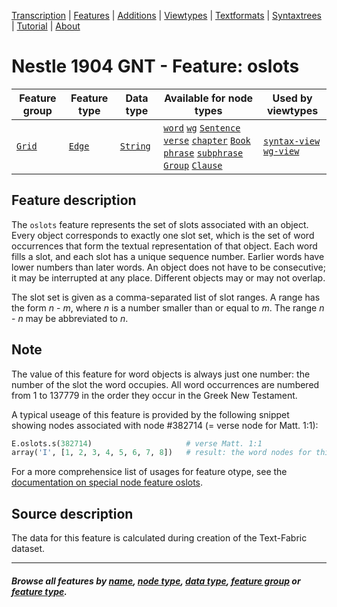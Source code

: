 <a name="start"></a>
<div class="hidden-content">
<a href="../transcription.md">Transcription</a> | <a href="README.md#start">Features</a>  | <a href="../additions/README.md#start">Additions</a> | <a href="../viewtypes.md#start">Viewtypes</a>  | <a href="../textformats.md#start">Textformats</a> |  <a href="../syntaxtrees.md#start">Syntaxtrees</a> | <a href="../tutorial/README.md#start">Tutorial</a>  | <a href="../about.md#start">About</a>
</div>

# Nestle 1904 GNT - Feature: oslots

Feature group | Feature type |  Data type | Available for node types | Used by viewtypes
---  | --- | --- | --- | ---
[`Grid`](featuresbygroup.md#grid-features) | [`Edge`](featuresbyfeaturetype.md#edge-features) | [`String`](featuresbydatatype.md#string-datatype)  | [`word`](featuresbynodetype.md#word-nodes) [`wg`](featuresbynodetype.md#wordgroup-nodes) [`Sentence`](featuresbynodetype.md#sentence-nodes) [`verse`](featuresbynodetype.md#verse-nodes) [`chapter`](featuresbynodetype.md#chapter-nodes) [`Book`](featuresbynodetype.md#book-nodes) [`phrase`](featuresbynodetype.md#phrase-nodes) [`subphrase`](featuresbynodetype.md#subphrase-nodes) [`Group`](featuresbynodetype.md#group-nodes) [`Clause`](featuresbynodetype.md#clause-nodes) |  [`syntax-view`](../syntax-view.md#start) [`wg-view`](../wg-view.md#start)

## Feature description 

The `oslots` feature represents the set of slots associated with an object. Every object corresponds to exactly one slot set, which is the set of word occurrences that form the textual representation of that object. Each word fills a slot, and each slot has a unique sequence number. Earlier words have lower numbers than later words. An object does not have to be consecutive; it may be interrupted at any place. Different objects may or may not overlap.

The slot set is given as a comma-separated list of slot ranges. A range has the form *n* - *m*, where *n* is a number smaller than or equal to *m*. The range *n* - *n* may be abbreviated to *n*.

## Note

The value of this feature for word objects is always just one number: the number of the slot the word occupies. All word occurrences are numbered from 1 to 137779 in the order they occur in the Greek New Testament.

A typical useage of this feature is provided by the following snippet showing nodes associated with node #382714 (= verse node for Matt. 1:1):

```python
E.oslots.s(382714)                     # verse Matt. 1:1
array('I', [1, 2, 3, 4, 5, 6, 7, 8])   # result: the word nodes for this verse
```

For a more comprehensice list of usages for feature otype, see the [documentation on special node feature oslots](https://annotation.github.io/text-fabric/tf/cheatsheet.html#special-edge-feature-oslots).

## Source description

The data for this feature is calculated during creation of the Text-Fabric dataset.

---
#### *Browse all features by [name](featuresbyname.md#start), [node type](featuresbynodetype.md#start), [data type](featuresbydatatype.md#start), [feature group](featuresbygroup.md#start) or [feature type](featuresbyfeaturetype.md#start).*

